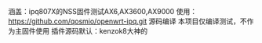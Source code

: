 涵盖：ipq807X的NSS固件测试AX6,AX3600,AX9000
使用：https://github.com/qosmio/openwrt-ipq.git  源码编译
本项目仅编译测试，不作为主固件使用
插件源码默认：kenzok8大神的
